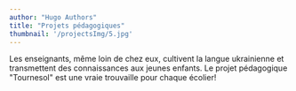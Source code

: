 ```yaml
---
author: "Hugo Authors"
title: "Projets pédagogiques"
thumbnail: '/projectsImg/5.jpg'
---
```


Les enseignants, même loin de chez eux, cultivent la langue ukrainienne et transmettent des connaissances aux jeunes enfants.
Le projet pédagogique "Tournesol" est une vraie trouvaille pour chaque écolier!
